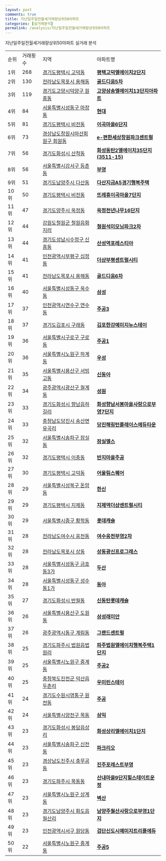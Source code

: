 ```yaml
---
layout: post
comments: true
title: 지난일주일전월세거래량상위50아파트
categories: [실거래분석]
permalink: /analysis/지난일주일전월세거래량상위50아파트
---
```


지난일주일전월세거래량상위50아파트 실거래 분석

<table>
  <tr>
    <td>순위</td>
    <td>거래횟수</td>
    <td>지역</td>
    <td>아파트명</td>
  </tr>

  <tr>
    <td>1위</td>
    <td>268</td>
    <td><a href="/apt/경기도평택시고덕동">경기도평택시 고덕동</a></td>
    <td colspan="4" style="font-weight: bold;"><a href="/apt/경기도평택시고덕동평택고덕엘에이치2단지">평택고덕엘에이치2단지</a></td>
  </tr>

  <tr>
    <td>2위</td>
    <td>130</td>
    <td><a href="/apt/전라남도목포시용해동">전라남도목포시 용해동</a></td>
    <td colspan="4" style="font-weight: bold;"><a href="/apt/전라남도목포시용해동골드디움5차">골드디움5차</a></td>
  </tr>

  <tr>
    <td>3위</td>
    <td>119</td>
    <td><a href="/apt/경기도고양시덕양구원흥동">경기도고양시덕양구 원흥동</a></td>
    <td colspan="4" style="font-weight: bold;"><a href="/apt/경기도고양시덕양구원흥동고양삼송엘에이치13단지아파트">고양삼송엘에이치13단지아파트</a></td>
  </tr>

  <tr>
    <td>4위</td>
    <td>84</td>
    <td><a href="/apt/서울특별시성동구마장동">서울특별시성동구 마장동</a></td>
    <td colspan="4" style="font-weight: bold;"><a href="/apt/서울특별시성동구마장동현대">현대</a></td>
  </tr>

  <tr>
    <td>5위</td>
    <td>81</td>
    <td><a href="/apt/경기도평택시비전동">경기도평택시 비전동</a></td>
    <td colspan="4" style="font-weight: bold;"><a href="/apt/경기도평택시비전동이곡마을6단지">이곡마을6단지</a></td>
  </tr>

  <tr>
    <td>6위</td>
    <td>73</td>
    <td><a href="/apt/경상남도창원시마산회원구회원동">경상남도창원시마산회원구 회원동</a></td>
    <td colspan="4" style="font-weight: bold;"><a href="/apt/경상남도창원시마산회원구회원동e-편한세상창원파크센트럴">e-편한세상창원파크센트럴</a></td>
  </tr>

  <tr>
    <td>7위</td>
    <td>56</td>
    <td><a href="/apt/경기도화성시산척동">경기도화성시 산척동</a></td>
    <td colspan="4" style="font-weight: bold;"><a href="/apt/경기도화성시산척동화성동탄2엘에이치35단지(3511-15)">화성동탄2엘에이치35단지(3511-15)</a></td>
  </tr>

  <tr>
    <td>8위</td>
    <td>56</td>
    <td><a href="/apt/서울특별시강서구등촌동">서울특별시강서구 등촌동</a></td>
    <td colspan="4" style="font-weight: bold;"><a href="/apt/서울특별시강서구등촌동부영">부영</a></td>
  </tr>

  <tr>
    <td>9위</td>
    <td>51</td>
    <td><a href="/apt/경기도남양주시다산동">경기도남양주시 다산동</a></td>
    <td colspan="4" style="font-weight: bold;"><a href="/apt/경기도남양주시다산동다산지금A5경기행복주택">다산지금A5경기행복주택</a></td>
  </tr>

  <tr>
    <td>10위</td>
    <td>50</td>
    <td><a href="/apt/경기도평택시비전동">경기도평택시 비전동</a></td>
    <td colspan="4" style="font-weight: bold;"><a href="/apt/경기도평택시비전동뜨레휴이곡마을7단지">뜨레휴이곡마을7단지</a></td>
  </tr>

  <tr>
    <td>11위</td>
    <td>47</td>
    <td><a href="/apt/경기도양주시옥정동">경기도양주시 옥정동</a></td>
    <td colspan="4" style="font-weight: bold;"><a href="/apt/경기도양주시옥정동옥정천년나무16단지">옥정천년나무16단지</a></td>
  </tr>

  <tr>
    <td>12위</td>
    <td>44</td>
    <td><a href="/apt/강원도철원군철원읍화지리">강원도철원군 철원읍화지리</a></td>
    <td colspan="4" style="font-weight: bold;"><a href="/apt/강원도철원군철원읍화지리철원석미모닝파크2차">철원석미모닝파크2차</a></td>
  </tr>

  <tr>
    <td>13위</td>
    <td>44</td>
    <td><a href="/apt/경기도성남시수정구신흥동">경기도성남시수정구 신흥동</a></td>
    <td colspan="4" style="font-weight: bold;"><a href="/apt/경기도성남시수정구신흥동산성역포레스티아">산성역포레스티아</a></td>
  </tr>

  <tr>
    <td>14위</td>
    <td>41</td>
    <td><a href="/apt/인천광역시부평구십정동">인천광역시부평구 십정동</a></td>
    <td colspan="4" style="font-weight: bold;"><a href="/apt/인천광역시부평구십정동더샵부평센트럴시티">더샵부평센트럴시티</a></td>
  </tr>

  <tr>
    <td>15위</td>
    <td>41</td>
    <td><a href="/apt/전라남도목포시용해동">전라남도목포시 용해동</a></td>
    <td colspan="4" style="font-weight: bold;"><a href="/apt/전라남도목포시용해동골드디움6차">골드디움6차</a></td>
  </tr>

  <tr>
    <td>16위</td>
    <td>40</td>
    <td><a href="/apt/서울특별시성동구옥수동">서울특별시성동구 옥수동</a></td>
    <td colspan="4" style="font-weight: bold;"><a href="/apt/서울특별시성동구옥수동삼성">삼성</a></td>
  </tr>

  <tr>
    <td>17위</td>
    <td>37</td>
    <td><a href="/apt/인천광역시연수구연수동">인천광역시연수구 연수동</a></td>
    <td colspan="4" style="font-weight: bold;"><a href="/apt/인천광역시연수구연수동주공3">주공3</a></td>
  </tr>

  <tr>
    <td>18위</td>
    <td>37</td>
    <td><a href="/apt/경기도김포시구래동">경기도김포시 구래동</a></td>
    <td colspan="4" style="font-weight: bold;"><a href="/apt/경기도김포시구래동김포한강예미지뉴스테이">김포한강예미지뉴스테이</a></td>
  </tr>

  <tr>
    <td>19위</td>
    <td>36</td>
    <td><a href="/apt/서울특별시구로구구로동">서울특별시구로구 구로동</a></td>
    <td colspan="4" style="font-weight: bold;"><a href="/apt/서울특별시구로구구로동주공1">주공1</a></td>
  </tr>

  <tr>
    <td>20위</td>
    <td>36</td>
    <td><a href="/apt/서울특별시노원구하계동">서울특별시노원구 하계동</a></td>
    <td colspan="4" style="font-weight: bold;"><a href="/apt/서울특별시노원구하계동우성">우성</a></td>
  </tr>

  <tr>
    <td>21위</td>
    <td>35</td>
    <td><a href="/apt/서울특별시용산구서빙고동">서울특별시용산구 서빙고동</a></td>
    <td colspan="4" style="font-weight: bold;"><a href="/apt/서울특별시용산구서빙고동신동아">신동아</a></td>
  </tr>

  <tr>
    <td>22위</td>
    <td>34</td>
    <td><a href="/apt/광주광역시광산구월계동">광주광역시광산구 월계동</a></td>
    <td colspan="4" style="font-weight: bold;"><a href="/apt/광주광역시광산구월계동성원">성원</a></td>
  </tr>

  <tr>
    <td>23위</td>
    <td>33</td>
    <td><a href="/apt/경기도화성시향남읍하길리">경기도화성시 향남읍하길리</a></td>
    <td colspan="4" style="font-weight: bold;"><a href="/apt/경기도화성시향남읍하길리화성향남서봉마을사랑으로부영7단지">화성향남서봉마을사랑으로부영7단지</a></td>
  </tr>

  <tr>
    <td>24위</td>
    <td>33</td>
    <td><a href="/apt/충청남도당진시송산면유곡리">충청남도당진시 송산면유곡리</a></td>
    <td colspan="4" style="font-weight: bold;"><a href="/apt/충청남도당진시송산면유곡리당진해링턴플레이스에듀타운">당진해링턴플레이스에듀타운</a></td>
  </tr>

  <tr>
    <td>25위</td>
    <td>32</td>
    <td><a href="/apt/서울특별시송파구잠실동">서울특별시송파구 잠실동</a></td>
    <td colspan="4" style="font-weight: bold;"><a href="/apt/서울특별시송파구잠실동잠실엘스">잠실엘스</a></td>
  </tr>

  <tr>
    <td>26위</td>
    <td>32</td>
    <td><a href="/apt/경기도평택시이충동">경기도평택시 이충동</a></td>
    <td colspan="4" style="font-weight: bold;"><a href="/apt/경기도평택시이충동반지마을주공">반지마을주공</a></td>
  </tr>

  <tr>
    <td>27위</td>
    <td>30</td>
    <td><a href="/apt/경기도평택시고덕동">경기도평택시 고덕동</a></td>
    <td colspan="4" style="font-weight: bold;"><a href="/apt/경기도평택시고덕동어울림스퀘어">어울림스퀘어</a></td>
  </tr>

  <tr>
    <td>28위</td>
    <td>29</td>
    <td><a href="/apt/서울특별시성북구돈암동">서울특별시성북구 돈암동</a></td>
    <td colspan="4" style="font-weight: bold;"><a href="/apt/서울특별시성북구돈암동한신">한신</a></td>
  </tr>

  <tr>
    <td>29위</td>
    <td>29</td>
    <td><a href="/apt/경기도평택시지제동">경기도평택시 지제동</a></td>
    <td colspan="4" style="font-weight: bold;"><a href="/apt/경기도평택시지제동지제역더샵센트럴시티">지제역더샵센트럴시티</a></td>
  </tr>

  <tr>
    <td>30위</td>
    <td>29</td>
    <td><a href="/apt/서울특별시중구황학동">서울특별시중구 황학동</a></td>
    <td colspan="4" style="font-weight: bold;"><a href="/apt/서울특별시중구황학동롯데캐슬">롯데캐슬</a></td>
  </tr>

  <tr>
    <td>31위</td>
    <td>28</td>
    <td><a href="/apt/전라남도여수시웅천동">전라남도여수시 웅천동</a></td>
    <td colspan="4" style="font-weight: bold;"><a href="/apt/전라남도여수시웅천동여수웅천부영2차">여수웅천부영2차</a></td>
  </tr>

  <tr>
    <td>32위</td>
    <td>28</td>
    <td><a href="/apt/전라남도목포시상동">전라남도목포시 상동</a></td>
    <td colspan="4" style="font-weight: bold;"><a href="/apt/전라남도목포시상동상동광신프로그레스">상동광신프로그레스</a></td>
  </tr>

  <tr>
    <td>33위</td>
    <td>28</td>
    <td><a href="/apt/서울특별시성동구금호동3가">서울특별시성동구 금호동3가</a></td>
    <td colspan="4" style="font-weight: bold;"><a href="/apt/서울특별시성동구금호동3가두산">두산</a></td>
  </tr>

  <tr>
    <td>34위</td>
    <td>28</td>
    <td><a href="/apt/서울특별시성동구성수동1가">서울특별시성동구 성수동1가</a></td>
    <td colspan="4" style="font-weight: bold;"><a href="/apt/서울특별시성동구성수동1가동아">동아</a></td>
  </tr>

  <tr>
    <td>35위</td>
    <td>27</td>
    <td><a href="/apt/경기도화성시반월동">경기도화성시 반월동</a></td>
    <td colspan="4" style="font-weight: bold;"><a href="/apt/경기도화성시반월동신동탄롯데캐슬">신동탄롯데캐슬</a></td>
  </tr>

  <tr>
    <td>36위</td>
    <td>26</td>
    <td><a href="/apt/서울특별시용산구도원동">서울특별시용산구 도원동</a></td>
    <td colspan="4" style="font-weight: bold;"><a href="/apt/서울특별시용산구도원동삼성래미안">삼성래미안</a></td>
  </tr>

  <tr>
    <td>37위</td>
    <td>26</td>
    <td><a href="/apt/광주광역시동구계림동">광주광역시동구 계림동</a></td>
    <td colspan="4" style="font-weight: bold;"><a href="/apt/광주광역시동구계림동그랜드센트럴">그랜드센트럴</a></td>
  </tr>

  <tr>
    <td>38위</td>
    <td>25</td>
    <td><a href="/apt/경기도파주시법원읍법원리">경기도파주시 법원읍법원리</a></td>
    <td colspan="4" style="font-weight: bold;"><a href="/apt/경기도파주시법원읍법원리파주법원엘에이치행복주택1단지">파주법원엘에이치행복주택1단지</a></td>
  </tr>

  <tr>
    <td>39위</td>
    <td>25</td>
    <td><a href="/apt/서울특별시노원구중계동">서울특별시노원구 중계동</a></td>
    <td colspan="4" style="font-weight: bold;"><a href="/apt/서울특별시노원구중계동주공2">주공2</a></td>
  </tr>

  <tr>
    <td>40위</td>
    <td>25</td>
    <td><a href="/apt/충청북도진천군덕산읍두촌리">충청북도진천군 덕산읍두촌리</a></td>
    <td colspan="4" style="font-weight: bold;"><a href="/apt/충청북도진천군덕산읍두촌리우미린스테이">우미린스테이</a></td>
  </tr>

  <tr>
    <td>41위</td>
    <td>24</td>
    <td><a href="/apt/경기도수원시영통구원천동">경기도수원시영통구 원천동</a></td>
    <td colspan="4" style="font-weight: bold;"><a href="/apt/경기도수원시영통구원천동주공">주공</a></td>
  </tr>

  <tr>
    <td>42위</td>
    <td>24</td>
    <td><a href="/apt/서울특별시양천구목동">서울특별시양천구 목동</a></td>
    <td colspan="4" style="font-weight: bold;"><a href="/apt/서울특별시양천구목동삼익">삼익</a></td>
  </tr>

  <tr>
    <td>43위</td>
    <td>23</td>
    <td><a href="/apt/경기도화성시봉담읍상리">경기도화성시 봉담읍상리</a></td>
    <td colspan="4" style="font-weight: bold;"><a href="/apt/경기도화성시봉담읍상리화성상리엘에이치1단지">화성상리엘에이치1단지</a></td>
  </tr>

  <tr>
    <td>44위</td>
    <td>23</td>
    <td><a href="/apt/서울특별시송파구신천동">서울특별시송파구 신천동</a></td>
    <td colspan="4" style="font-weight: bold;"><a href="/apt/서울특별시송파구신천동파크리오">파크리오</a></td>
  </tr>

  <tr>
    <td>45위</td>
    <td>23</td>
    <td><a href="/apt/경상남도진주시충무공동">경상남도진주시 충무공동</a></td>
    <td colspan="4" style="font-weight: bold;"><a href="/apt/경상남도진주시충무공동진주포레스트부영">진주포레스트부영</a></td>
  </tr>

  <tr>
    <td>46위</td>
    <td>23</td>
    <td><a href="/apt/경기도파주시목동동">경기도파주시 목동동</a></td>
    <td colspan="4" style="font-weight: bold;"><a href="/apt/경기도파주시목동동산내마을9단지힐스테이트운정">산내마을9단지힐스테이트운정</a></td>
  </tr>

  <tr>
    <td>47위</td>
    <td>23</td>
    <td><a href="/apt/서울특별시노원구상계동">서울특별시노원구 상계동</a></td>
    <td colspan="4" style="font-weight: bold;"><a href="/apt/서울특별시노원구상계동벽산">벽산</a></td>
  </tr>

  <tr>
    <td>48위</td>
    <td>23</td>
    <td><a href="/apt/경기도남양주시화도읍월산리">경기도남양주시 화도읍월산리</a></td>
    <td colspan="4" style="font-weight: bold;"><a href="/apt/경기도남양주시화도읍월산리남양주월산사랑으로부영1단지">남양주월산사랑으로부영1단지</a></td>
  </tr>

  <tr>
    <td>49위</td>
    <td>23</td>
    <td><a href="/apt/인천광역시서구원당동">인천광역시서구 원당동</a></td>
    <td colspan="4" style="font-weight: bold;"><a href="/apt/인천광역시서구원당동검단신도시예미지트리플에듀">검단신도시예미지트리플에듀</a></td>
  </tr>

  <tr>
    <td>50위</td>
    <td>22</td>
    <td><a href="/apt/서울특별시노원구중계동">서울특별시노원구 중계동</a></td>
    <td colspan="4" style="font-weight: bold;"><a href="/apt/서울특별시노원구중계동주공5">주공5</a></td>
  </tr>

</table>
